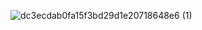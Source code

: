 ![dc3ecdab0fa15f3bd29d1e20718648e6 (1)](https://github.com/user-attachments/assets/e34a72fb-d6f2-4f71-ad12-b2e4975a9a52)
